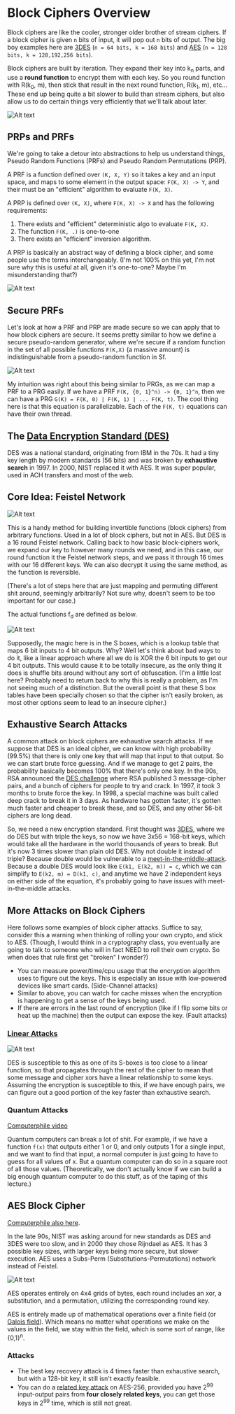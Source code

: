 # Block Ciphers Overview

Block ciphers are like the cooler, stronger older brother of stream ciphers. If a block cipher is given `n` bits of input, it will pop out `n` bits of output. The big boy examples here are [3DES](https://en.wikipedia.org/wiki/Triple_DES) (`n = 64 bits, k = 168 bits`) and [AES](https://en.wikipedia.org/wiki/Advanced_Encryption_Standard) (`n = 128 bits, k = 128,192,256 bits`).

Block ciphers are built by iteration. They expand their key into k<sub>n</sub> parts, and use a **round function** to encrypt them with each key. So you round function with R(k<sub>0</sub>, m), then stick that result in the next round function, R(k<sub>1</sub>, m), etc... These end up being quite a bit slower to build than stream ciphers, but also allow us to do certain things very efficiently that we'll talk about later.

![Alt text](iteration.png)

## PRPs and PRFs

We're going to take a detour into abstractions to help us understand things, Pseudo Random Functions (PRFs) and Pseudo Random Permutations (PRP).

A PRF is a function defined over `(K, X, Y)` so it takes a key and an input space, and maps to some element in the output space: `F(K, X) -> Y`, and their must be an "efficient" algorithm to evaluate `F(K, X)`.

A PRP is defined over `(K, X)`, where `F(K, X) -> X` and has the following requirements:

1. There exists and "efficient" deterministic algo to evaluate `F(K, X)`.
2. The function `F(K, .)` is one-to-one
3. There exists an "efficient" inversion algorithm.

A PRP is basically an abstract way of defining a block cipher, and some people use the terms interchangeably. (I'm not 100% on this yet, I'm not sure why this is useful at all, given it's one-to-one? Maybe I'm misunderstanding that?)

![Alt text](prp-examples.png)

## Secure PRFs

Let's look at how a PRF and PRP are made secure so we can apply that to how block ciphers are secure. It seems pretty similar to how we define a secure pseudo-random generator, where we're secure if a random function in the set of all possible functions `F(K,X)` (a massive amount) is indistinguishable from a pseudo-random function in Sf.

![Alt text](secure-prfs.png)

My intuition was right about this being similar to PRGs, as we can map a PRF to a PRG easily. If we have a PRF `F(K, {0, 1}^n) -> {0, 1}^n`, then we can have a PRG `G(K) = F(K, 0) | F(K, 1) | ... F(K, t)`. The cool thing here is that this equation is parallelizable. Each of the `F(K, t)` equations can have their own thread.

## The [Data Encryption Standard (DES)](https://en.wikipedia.org/wiki/Data_Encryption_Standard)

DES was a national standard, originating from IBM in the 70s. It had a tiny key length by modern standards (56 bits) and was broken by **exhaustive search** in 1997. In 2000, NIST replaced it with AES. It was super popular, used in ACH transfers and most of the web.

## Core Idea: Feistel Network

![Alt text](feistel.png)

This is a handy method for building invertible functions (block ciphers) from arbitrary functions. Used in a lot of block ciphers, but not in AES. But DES is a 16 round Feistel network. Calling back to how basic block-ciphers work, we expand our key to however many rounds we need, and in this case, our round function it the Feistel network steps, and we pass it through 16 times with our 16 different keys. We can also decrypt it using the same method, as the function is reversible.

(There's a lot of steps here that are just mapping and permuting different shit around, seemingly arbitrarily? Not sure why, doesn't seem to be too important for our case.)

The actual functions f<sub>d</sub> are defined as below.

![Alt text](f.png)

Supposedly, the magic here is in the S boxes, which is a lookup table that maps 6 bit inputs to 4 bit outputs. Why? Well let's think about bad ways to do it, like a linear approach where all we do is XOR the 6 bit inputs to get our 4 bit outputs. This would cause it to be totally insecure, as the only thing it does is shuffle bits around without any sort of obfuscation. (I'm a little lost here? Probably need to return back to why this is really a problem, as I'm not seeing much of a distinction. But the overall point is that these S box tables have been specially chosen so that the cipher isn't easily broken, as most other options seem to lead to an insecure cipher.)

## Exhaustive Search Attacks

A common attack on block ciphers are exhaustive search attacks. If we suppose that DES is an ideal cipher, we can know with high probability (99.5%) that there is only one key that will map that input to that output. So we can start brute force guessing. And if we manage to get 2 pairs, the probability basically becomes 100% that there's only one key. In the 90s, RSA announced the [DES challenge](https://en.wikipedia.org/wiki/DES_Challenges) where RSA published 3 message-cipher pairs, and a bunch of ciphers for people to try and crack. In 1997, it took 3 months to brute force the key. In 1998, a special machine was built called deep crack to break it in 3 days. As hardware has gotten faster, it's gotten much faster and cheaper to break these, and so DES, and any other 56-bit ciphers are long dead.

So, we need a new encryption standard. First thought was [3DES](https://en.wikipedia.org/wiki/Triple_DES), where we do DES but with triple the keys, so now we have 3x56 = 168-bit keys, which would take all the hardware in the world thousands of years to break. But it's now 3 times slower than plain old DES. Why not double it instead of triple? Because double would be vulnerable to a [meet-in-the-middle-attack](https://en.wikipedia.org/wiki/Meet-in-the-middle_attack). Because a double DES would look like `E(k1, E(k2, m)) = c`, which we can simplify to `E(k2, m) = D(k1, c)`, and anytime we have 2 independent keys on either side of the equation, it's probably going to have issues with meet-in-the-middle attacks.

## More Attacks on Block Ciphers

Here follows some examples of block cipher attacks. Suffice to say, consider this a warning when thinking of rolling your own crypto, and stick to AES. (Though, I would think in a cryptography class, you eventually are going to talk to someone who will in fact NEED to roll their own crypto. So when does that rule first get "broken" I wonder?)

* You can measure power/time/cpu usage that the encryption algorithm uses to figure out the keys. This is especially an issue with low-powered devices like smart cards. (Side-Channel attacks)
* Similar to above, you can watch for cache misses when the encryption is happening to get a sense of the keys being used.
* If there are errors in the last round of encryption (like if I flip some bits or heat up the machine) then the output can expose the key. (Fault attacks)

### [Linear Attacks](https://en.wikipedia.org/wiki/Linear_cryptanalysis)

![Alt text](linear-attack.png)

DES is susceptible to this as one of its S-boxes is too close to a linear function, so that propagates through the rest of the cipher to mean that some message and cipher xors have a linear relationship to some keys. Assuming the encryption is susceptible to this, if we have enough pairs, we can figure out a good portion of the key faster than exhaustive search.

### Quantum Attacks

[Computerphile video](https://youtu.be/BYx04e35Xso?si=yzToSjb5zxxJKh1m)

Quantum computers can break a lot of shit. For example, if we have a function `f(x)` that outputs either 1 or 0, and only outputs 1 for a single input, and we want to find that input, a normal computer is just going to have to guess for all values of x. But a quantum computer can do so in a square root of all those values. (Theoretically, we don't actually know if we can build a big enough quantum computer to do this stuff, as of the taping of this lecture.)

## AES Block Cipher

[Computerphile also here](https://youtu.be/O4xNJsjtN6E?si=t79A78xAjk4ryxry).

In the late 90s, NIST was asking around for new standards as DES and 3DES were too slow, and in 2000 they chose Rijndael as AES. It has 3 possible key sizes, with larger keys being more secure, but slower execution. AES uses a Subs-Perm (Substitutions-Permutations) network instead of Feistel.

![Alt text](aes.png)

AES operates entirely on 4x4 grids of bytes, each round includes an xor, a substitution, and a permutation, utilizing the corresponding round key.

AES is entirely made up of mathematical operations over a finite field (or [Galois field](https://en.wikipedia.org/wiki/Finite_field)). Which means no matter what operations we make on the values in the field, we stay within the field, which is some sort of range, like {0,1}<sup>n</sup>.

### Attacks

* The best key recovery attack is 4 times faster than exhaustive search, but with a 128-bit key, it still isn't exactly feasible.
* You can do a [related key attack](https://en.wikipedia.org/wiki/Related-key_attack) on AES-256, provided you have 2<sup>99</sup> input-output pairs from **four closely related keys**, you can get those keys in 2<sup>99</sup> time, which is still not great.
